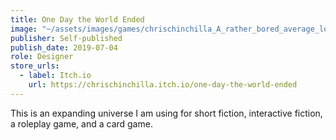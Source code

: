 ```yaml
---
title: One Day the World Ended
image: "~/assets/images/games/chrischinchilla_A_rather_bored_average_looking_man_looking_out__1627669c-4a02-480a-8729-384e117bcd58.png"
publisher: Self-published
publish_date: 2019-07-04
role: Designer
store_urls:
  - label: Itch.io
    url: https://chrischinchilla.itch.io/one-day-the-world-ended
---
```


This is an expanding universe I am using for short fiction, interactive fiction, a roleplay game, and a card game.